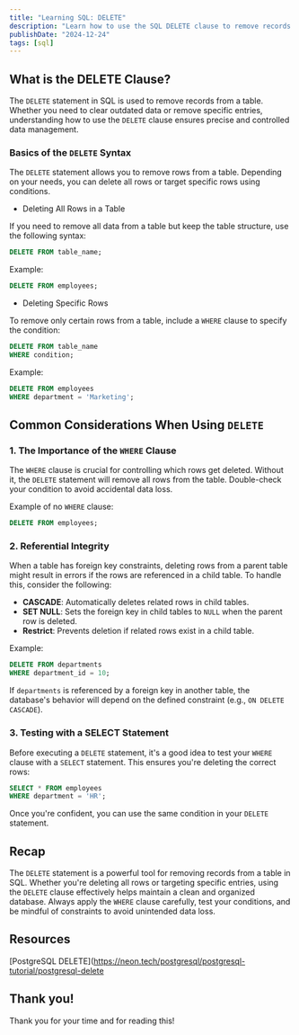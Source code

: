 ```yaml
---
title: "Learning SQL: DELETE"
description: "Learn how to use the SQL DELETE clause to remove records from a table. Master its syntax, apply conditions, and handle constraints to manage data effectively."
publishDate: "2024-12-24"
tags: [sql]
---
```


## What is the DELETE Clause?

The `DELETE` statement in SQL is used to remove records from a table. Whether you need to clear outdated data or remove specific entries, understanding how to use the `DELETE` clause ensures precise and controlled data management.

### Basics of the `DELETE` Syntax

The `DELETE` statement allows you to remove rows from a table. Depending on your needs, you can delete all rows or target specific rows using conditions.

- Deleting All Rows in a Table

If you need to remove all data from a table but keep the table structure, use the following syntax:

```sql
DELETE FROM table_name;
```

Example:

```sql
DELETE FROM employees;
```

- Deleting Specific Rows

To remove only certain rows from a table, include a `WHERE` clause to specify the condition:

```sql
DELETE FROM table_name
WHERE condition;
```

Example:

```sql
DELETE FROM employees
WHERE department = 'Marketing';
```

## Common Considerations When Using `DELETE`

### **1. The Importance of the `WHERE` Clause**

The `WHERE` clause is crucial for controlling which rows get deleted. Without it, the `DELETE` statement will remove all rows from the table. Double-check your condition to avoid accidental data loss.

Example of no `WHERE` clause:

```sql
DELETE FROM employees;
```

### **2. Referential Integrity**

When a table has foreign key constraints, deleting rows from a parent table might result in errors if the rows are referenced in a child table. To handle this, consider the following:

- **CASCADE**: Automatically deletes related rows in child tables.
- **SET NULL**: Sets the foreign key in child tables to `NULL` when the parent row is deleted.
- **Restrict**: Prevents deletion if related rows exist in a child table.

Example:

```sql
DELETE FROM departments
WHERE department_id = 10;
```

If `departments` is referenced by a foreign key in another table, the database's behavior will depend on the defined constraint (e.g., `ON DELETE CASCADE`).

### **3. Testing with a SELECT Statement**

Before executing a `DELETE` statement, it's a good idea to test your `WHERE` clause with a `SELECT` statement. This ensures you're deleting the correct rows:

```sql
SELECT * FROM employees
WHERE department = 'HR';
```

Once you're confident, you can use the same condition in your `DELETE` statement.

## Recap

The `DELETE` statement is a powerful tool for removing records from a table in SQL. Whether you're deleting all rows or targeting specific entries, using the `DELETE` clause effectively helps maintain a clean and organized database. Always apply the `WHERE` clause carefully, test your conditions, and be mindful of constraints to avoid unintended data loss.

## Resources

[PostgreSQL DELETE](https://neon.tech/postgresql/postgresql-tutorial/postgresql-delete

## Thank you!

Thank you for your time and for reading this!